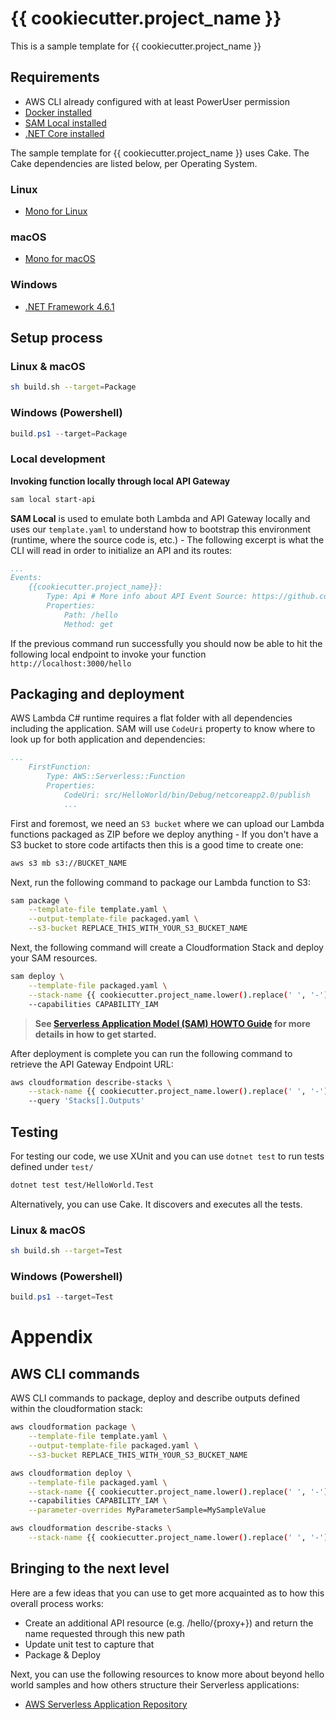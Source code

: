 # {{ cookiecutter.project_name }}

This is a sample template for {{ cookiecutter.project_name }}

## Requirements

* AWS CLI already configured with at least PowerUser permission
* [Docker installed](https://www.docker.com/community-edition)
* [SAM Local installed](https://github.com/awslabs/aws-sam-cli)
* [.NET Core installed](https://www.microsoft.com/net/download)

The sample template for {{ cookiecutter.project_name }} uses Cake. The Cake dependencies are listed below, per Operating System.

### Linux

* [Mono for Linux](https://www.mono-project.com/download/stable/#download-lin)

### macOS

* [Mono for macOS](https://www.mono-project.com/docs/getting-started/install/mac/)

### Windows

* [.NET Framework 4.6.1](https://www.microsoft.com/en-us/download/details.aspx?id=49981)

## Setup process

### Linux & macOS

```bash
sh build.sh --target=Package
```

### Windows (Powershell)

```powershell
build.ps1 --target=Package
```

### Local development

**Invoking function locally through local API Gateway**

```bash
sam local start-api
```

**SAM Local** is used to emulate both Lambda and API Gateway locally and uses our `template.yaml` to understand how to bootstrap this environment (runtime, where the source code is, etc.) - The following excerpt is what the CLI will read in order to initialize an API and its routes:

```yaml
...
Events:
    {{cookiecutter.project_name}}:
        Type: Api # More info about API Event Source: https://github.com/awslabs/serverless-application-model/blob/master/versions/2016-10-31.md#api
        Properties:
            Path: /hello
            Method: get
```


If the previous command run successfully you should now be able to hit the following local endpoint to invoke your function `http://localhost:3000/hello`

## Packaging and deployment

AWS Lambda C# runtime requires a flat folder with all dependencies including the application. SAM will use `CodeUri` property to know where to look up for both application and dependencies:

```yaml
...
    FirstFunction:
        Type: AWS::Serverless::Function
        Properties:
            CodeUri: src/HelloWorld/bin/Debug/netcoreapp2.0/publish            
            ...
```

First and foremost, we need an `S3 bucket` where we can upload our Lambda functions packaged as ZIP before we deploy anything - If you don't have a S3 bucket to store code artifacts then this is a good time to create one:

```bash
aws s3 mb s3://BUCKET_NAME
```

Next, run the following command to package our Lambda function to S3:

```bash
sam package \
    --template-file template.yaml \
    --output-template-file packaged.yaml \
    --s3-bucket REPLACE_THIS_WITH_YOUR_S3_BUCKET_NAME
```

Next, the following command will create a Cloudformation Stack and deploy your SAM resources.

```bash
sam deploy \
    --template-file packaged.yaml \
    --stack-name {{ cookiecutter.project_name.lower().replace(' ', '-') }} \
    --capabilities CAPABILITY_IAM
```

> **See [Serverless Application Model (SAM) HOWTO Guide](https://github.com/awslabs/serverless-application-model/blob/master/HOWTO.md) for more details in how to get started.**

After deployment is complete you can run the following command to retrieve the API Gateway Endpoint URL:

```bash
aws cloudformation describe-stacks \
    --stack-name {{ cookiecutter.project_name.lower().replace(' ', '-') }} \
    --query 'Stacks[].Outputs'
```
## Testing

For testing our code, we use XUnit and you can use `dotnet test` to run tests defined under `test/`

```bash
dotnet test test/HelloWorld.Test
```

Alternatively, you can use Cake. It discovers and executes all the tests.

### Linux & macOS

```bash
sh build.sh --target=Test
```

### Windows (Powershell)

```powershell
build.ps1 --target=Test
```

# Appendix

## AWS CLI commands

AWS CLI commands to package, deploy and describe outputs defined within the cloudformation stack:

```bash
aws cloudformation package \
    --template-file template.yaml \
    --output-template-file packaged.yaml \
    --s3-bucket REPLACE_THIS_WITH_YOUR_S3_BUCKET_NAME

aws cloudformation deploy \
    --template-file packaged.yaml \
    --stack-name {{ cookiecutter.project_name.lower().replace(' ', '-') }} \
    --capabilities CAPABILITY_IAM \
    --parameter-overrides MyParameterSample=MySampleValue

aws cloudformation describe-stacks \
    --stack-name {{ cookiecutter.project_name.lower().replace(' ', '-') }} --query 'Stacks[].Outputs'
```

## Bringing to the next level

Here are a few ideas that you can use to get more acquainted as to how this overall process works:

* Create an additional API resource (e.g. /hello/{proxy+}) and return the name requested through this new path
* Update unit test to capture that
* Package & Deploy

Next, you can use the following resources to know more about beyond hello world samples and how others structure their Serverless applications:

* [AWS Serverless Application Repository](https://aws.amazon.com/serverless/serverlessrepo/)
